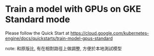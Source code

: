 # Train a model with GPUs on GKE Standard mode

Please follow the Quick Start at https://cloud.google.com/kubernetes-engine/docs/quickstarts/train-model-gpus-standard

note: 和原版比, 有在相對路徑上做調整, 方便於本地測試模型
